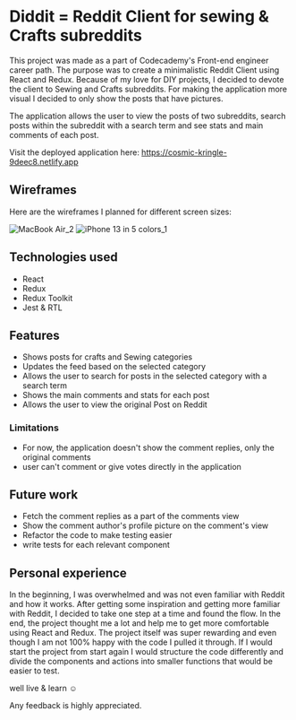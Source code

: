 # Diddit = Reddit Client for sewing & Crafts subreddits

This project was made as a part of Codecademy's Front-end engineer career path. The purpose was to create a minimalistic Reddit Client using React and Redux. Because of my love for DIY projects, I decided to devote the client to Sewing and Crafts subreddits. For making the application more visual I decided to only show the posts that have pictures.

The application allows the user to view the posts of two subreddits, search posts within the subreddit with a search term and see stats and main comments of each post.

Visit the deployed application here: https://cosmic-kringle-9deec8.netlify.app

## Wireframes

Here are the wireframes I planned for different screen sizes:

![MacBook Air_2](https://user-images.githubusercontent.com/115211431/208636234-083ec0ff-dd50-4e9c-a489-d5b5ae242f1a.png)
![iPhone 13 in 5 colors_1](https://user-images.githubusercontent.com/115211431/208636291-7c7ebae5-1208-40bf-b6e9-dc2f6cb89e6c.png)

## Technologies used

- React
- Redux
- Redux Toolkit
- Jest & RTL

## Features

- Shows posts for crafts and Sewing categories
- Updates the feed based on the selected category
- Allows the user to search for posts in the selected category with a search term
- Shows the main comments and stats for each post
- Allows the user to view the original Post on Reddit

### Limitations

- For now, the application doesn't show the comment replies, only the original comments
- user can't comment or give votes directly in the application

## Future work

- Fetch the comment replies as a part of the comments view
- Show the comment author's profile picture on the comment's view
- Refactor the code to make testing easier
- write tests for each relevant component

## Personal experience

In the beginning, I was overwhelmed and was not even familiar with Reddit and how it works. After getting some inspiration and getting more familiar with Reddit, I decided to take one step at a time and found the flow. In the end, the project thought me a lot and help me to get more comfortable using React and Redux. The project itself was super rewarding and even though I am not 100% happy with the code I pulled it through. If I would start the project from start again I would structure the code differently and divide the components and actions into smaller functions that would be easier to test.

well live & learn ☺️

Any feedback is highly appreciated.
